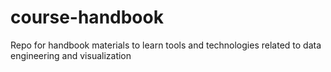 # course-handbook
Repo for handbook materials to learn tools and technologies related to data engineering and visualization
